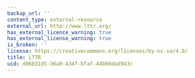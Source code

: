 ```yaml
---
backup_url: ''
content_type: external-resource
external_url: http://www.lttr.org/
has_external_licence_warning: true
has_external_license_warning: true
is_broken: ''
license: https://creativecommons.org/licenses/by-nc-sa/4.0/
title: LTTR
uid: d06831d5-36a0-434f-bfaf-44b66dad943c
---
```

